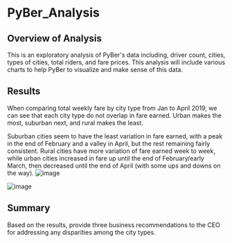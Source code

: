 # PyBer_Analysis
## Overview of Analysis
This is an exploratory analysis of PyBer's data including, driver count, cities, types of cities, total riders, and fare prices. This analysis will include various charts to help PyBer to visualize and make sense of this data.
## Results

When comparing total weekly fare by city type from Jan to April 2019, we can see that each city type do not overlap in fare earned. Urban makes the most, suburban next, and rural makes the least.

Suburban cities seem to have the least variation in fare earned, with a peak in the end of February and a valley in April, but the rest remaining fairly consistent. Rural cities have more variation of fare earned week to week, while urban cities increased in fare up until the end of February/early March, then decreased until the end of April (with some ups and downs on the way).
![image](https://user-images.githubusercontent.com/102273449/171322262-85ce57e2-59b7-4d8e-bf70-498b326480c4.png)

![image](https://user-images.githubusercontent.com/102273449/171322282-95cf75e4-8a17-4378-a2b5-04af6741c257.png)


## Summary
Based on the results, provide three business recommendations to the CEO for addressing any disparities among the city types.
